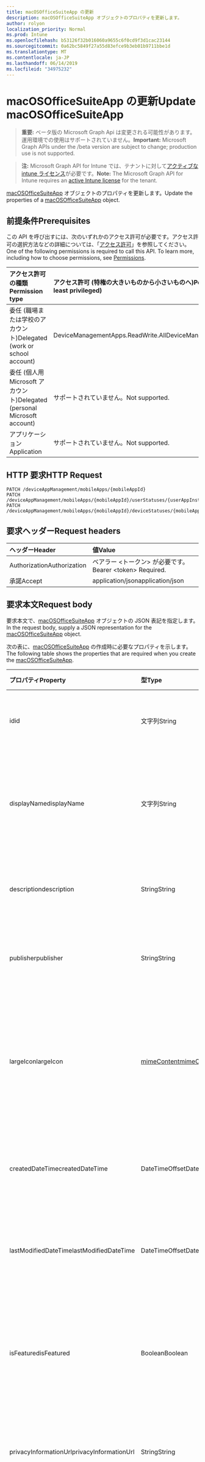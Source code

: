 ```yaml
---
title: macOSOfficeSuiteApp の更新
description: macOSOfficeSuiteApp オブジェクトのプロパティを更新します。
author: rolyon
localization_priority: Normal
ms.prod: Intune
ms.openlocfilehash: b53126f32b016060a9655c6f0cd9f3d1cac23144
ms.sourcegitcommit: 0a62bc5849f27a55d83efce9b3eb01b9711bbe1d
ms.translationtype: MT
ms.contentlocale: ja-JP
ms.lasthandoff: 06/14/2019
ms.locfileid: "34975232"
---
```

# <a name="update-macosofficesuiteapp"></a><span data-ttu-id="10ed8-103">macOSOfficeSuiteApp の更新</span><span class="sxs-lookup"><span data-stu-id="10ed8-103">Update macOSOfficeSuiteApp</span></span>

> <span data-ttu-id="10ed8-104">**重要:** ベータ版の Microsoft Graph Api は変更される可能性があります。運用環境での使用はサポートされていません。</span><span class="sxs-lookup"><span data-stu-id="10ed8-104">**Important:** Microsoft Graph APIs under the /beta version are subject to change; production use is not supported.</span></span>

> <span data-ttu-id="10ed8-105">**注:** Microsoft Graph API for Intune では、テナントに対して[アクティブな intune ライセンス](https://go.microsoft.com/fwlink/?linkid=839381)が必要です。</span><span class="sxs-lookup"><span data-stu-id="10ed8-105">**Note:** The Microsoft Graph API for Intune requires an [active Intune license](https://go.microsoft.com/fwlink/?linkid=839381) for the tenant.</span></span>

<span data-ttu-id="10ed8-106">[macOSOfficeSuiteApp](../resources/intune-apps-macosofficesuiteapp.md) オブジェクトのプロパティを更新します。</span><span class="sxs-lookup"><span data-stu-id="10ed8-106">Update the properties of a [macOSOfficeSuiteApp](../resources/intune-apps-macosofficesuiteapp.md) object.</span></span>

## <a name="prerequisites"></a><span data-ttu-id="10ed8-107">前提条件</span><span class="sxs-lookup"><span data-stu-id="10ed8-107">Prerequisites</span></span>
<span data-ttu-id="10ed8-p101">この API を呼び出すには、次のいずれかのアクセス許可が必要です。アクセス許可の選択方法などの詳細については、「[アクセス許可](/graph/permissions-reference)」を参照してください。</span><span class="sxs-lookup"><span data-stu-id="10ed8-p101">One of the following permissions is required to call this API. To learn more, including how to choose permissions, see [Permissions](/graph/permissions-reference).</span></span>

|<span data-ttu-id="10ed8-110">アクセス許可の種類</span><span class="sxs-lookup"><span data-stu-id="10ed8-110">Permission type</span></span>|<span data-ttu-id="10ed8-111">アクセス許可 (特権の大きいものから小さいものへ)</span><span class="sxs-lookup"><span data-stu-id="10ed8-111">Permissions (from most to least privileged)</span></span>|
|:---|:---|
|<span data-ttu-id="10ed8-112">委任 (職場または学校のアカウント)</span><span class="sxs-lookup"><span data-stu-id="10ed8-112">Delegated (work or school account)</span></span>|<span data-ttu-id="10ed8-113">DeviceManagementApps.ReadWrite.All</span><span class="sxs-lookup"><span data-stu-id="10ed8-113">DeviceManagementApps.ReadWrite.All</span></span>|
|<span data-ttu-id="10ed8-114">委任 (個人用 Microsoft アカウント)</span><span class="sxs-lookup"><span data-stu-id="10ed8-114">Delegated (personal Microsoft account)</span></span>|<span data-ttu-id="10ed8-115">サポートされていません。</span><span class="sxs-lookup"><span data-stu-id="10ed8-115">Not supported.</span></span>|
|<span data-ttu-id="10ed8-116">アプリケーション</span><span class="sxs-lookup"><span data-stu-id="10ed8-116">Application</span></span>|<span data-ttu-id="10ed8-117">サポートされていません。</span><span class="sxs-lookup"><span data-stu-id="10ed8-117">Not supported.</span></span>|

## <a name="http-request"></a><span data-ttu-id="10ed8-118">HTTP 要求</span><span class="sxs-lookup"><span data-stu-id="10ed8-118">HTTP Request</span></span>
<!-- {
  "blockType": "ignored"
}
-->
``` http
PATCH /deviceAppManagement/mobileApps/{mobileAppId}
PATCH /deviceAppManagement/mobileApps/{mobileAppId}/userStatuses/{userAppInstallStatusId}/app
PATCH /deviceAppManagement/mobileApps/{mobileAppId}/deviceStatuses/{mobileAppInstallStatusId}/app
```

## <a name="request-headers"></a><span data-ttu-id="10ed8-119">要求ヘッダー</span><span class="sxs-lookup"><span data-stu-id="10ed8-119">Request headers</span></span>
|<span data-ttu-id="10ed8-120">ヘッダー</span><span class="sxs-lookup"><span data-stu-id="10ed8-120">Header</span></span>|<span data-ttu-id="10ed8-121">値</span><span class="sxs-lookup"><span data-stu-id="10ed8-121">Value</span></span>|
|:---|:---|
|<span data-ttu-id="10ed8-122">Authorization</span><span class="sxs-lookup"><span data-stu-id="10ed8-122">Authorization</span></span>|<span data-ttu-id="10ed8-123">ベアラー &lt;トークン&gt; が必要です。</span><span class="sxs-lookup"><span data-stu-id="10ed8-123">Bearer &lt;token&gt; Required.</span></span>|
|<span data-ttu-id="10ed8-124">承諾</span><span class="sxs-lookup"><span data-stu-id="10ed8-124">Accept</span></span>|<span data-ttu-id="10ed8-125">application/json</span><span class="sxs-lookup"><span data-stu-id="10ed8-125">application/json</span></span>|

## <a name="request-body"></a><span data-ttu-id="10ed8-126">要求本文</span><span class="sxs-lookup"><span data-stu-id="10ed8-126">Request body</span></span>
<span data-ttu-id="10ed8-127">要求本文で、[macOSOfficeSuiteApp](../resources/intune-apps-macosofficesuiteapp.md) オブジェクトの JSON 表記を指定します。</span><span class="sxs-lookup"><span data-stu-id="10ed8-127">In the request body, supply a JSON representation for the [macOSOfficeSuiteApp](../resources/intune-apps-macosofficesuiteapp.md) object.</span></span>

<span data-ttu-id="10ed8-128">次の表に、[macOSOfficeSuiteApp](../resources/intune-apps-macosofficesuiteapp.md) の作成時に必要なプロパティを示します。</span><span class="sxs-lookup"><span data-stu-id="10ed8-128">The following table shows the properties that are required when you create the [macOSOfficeSuiteApp](../resources/intune-apps-macosofficesuiteapp.md).</span></span>

|<span data-ttu-id="10ed8-129">プロパティ</span><span class="sxs-lookup"><span data-stu-id="10ed8-129">Property</span></span>|<span data-ttu-id="10ed8-130">型</span><span class="sxs-lookup"><span data-stu-id="10ed8-130">Type</span></span>|<span data-ttu-id="10ed8-131">説明</span><span class="sxs-lookup"><span data-stu-id="10ed8-131">Description</span></span>|
|:---|:---|:---|
|<span data-ttu-id="10ed8-132">id</span><span class="sxs-lookup"><span data-stu-id="10ed8-132">id</span></span>|<span data-ttu-id="10ed8-133">文字列</span><span class="sxs-lookup"><span data-stu-id="10ed8-133">String</span></span>|<span data-ttu-id="10ed8-134">エンティティのキー。</span><span class="sxs-lookup"><span data-stu-id="10ed8-134">Key of the entity.</span></span> <span data-ttu-id="10ed8-135">[mobileApp](../resources/intune-apps-mobileapp.md) から継承します</span><span class="sxs-lookup"><span data-stu-id="10ed8-135">Inherited from [mobileApp](../resources/intune-apps-mobileapp.md)</span></span>|
|<span data-ttu-id="10ed8-136">displayName</span><span class="sxs-lookup"><span data-stu-id="10ed8-136">displayName</span></span>|<span data-ttu-id="10ed8-137">文字列</span><span class="sxs-lookup"><span data-stu-id="10ed8-137">String</span></span>|<span data-ttu-id="10ed8-138">管理者が提供またはインポートしたアプリのタイトル。</span><span class="sxs-lookup"><span data-stu-id="10ed8-138">The admin provided or imported title of the app.</span></span> <span data-ttu-id="10ed8-139">[mobileApp](../resources/intune-apps-mobileapp.md) から継承します</span><span class="sxs-lookup"><span data-stu-id="10ed8-139">Inherited from [mobileApp](../resources/intune-apps-mobileapp.md)</span></span>|
|<span data-ttu-id="10ed8-140">description</span><span class="sxs-lookup"><span data-stu-id="10ed8-140">description</span></span>|<span data-ttu-id="10ed8-141">String</span><span class="sxs-lookup"><span data-stu-id="10ed8-141">String</span></span>|<span data-ttu-id="10ed8-142">アプリの説明。</span><span class="sxs-lookup"><span data-stu-id="10ed8-142">The description of the app.</span></span> <span data-ttu-id="10ed8-143">[mobileApp](../resources/intune-apps-mobileapp.md) から継承します</span><span class="sxs-lookup"><span data-stu-id="10ed8-143">Inherited from [mobileApp](../resources/intune-apps-mobileapp.md)</span></span>|
|<span data-ttu-id="10ed8-144">publisher</span><span class="sxs-lookup"><span data-stu-id="10ed8-144">publisher</span></span>|<span data-ttu-id="10ed8-145">String</span><span class="sxs-lookup"><span data-stu-id="10ed8-145">String</span></span>|<span data-ttu-id="10ed8-146">アプリの発行元。</span><span class="sxs-lookup"><span data-stu-id="10ed8-146">The publisher of the app.</span></span> <span data-ttu-id="10ed8-147">[mobileApp](../resources/intune-apps-mobileapp.md) から継承します</span><span class="sxs-lookup"><span data-stu-id="10ed8-147">Inherited from [mobileApp](../resources/intune-apps-mobileapp.md)</span></span>|
|<span data-ttu-id="10ed8-148">largeIcon</span><span class="sxs-lookup"><span data-stu-id="10ed8-148">largeIcon</span></span>|[<span data-ttu-id="10ed8-149">mimeContent</span><span class="sxs-lookup"><span data-stu-id="10ed8-149">mimeContent</span></span>](../resources/intune-shared-mimecontent.md)|<span data-ttu-id="10ed8-150">アプリの詳細に表示され、アイコンのアップロードに使用される大きいアイコン。</span><span class="sxs-lookup"><span data-stu-id="10ed8-150">The large icon, to be displayed in the app details and used for upload of the icon.</span></span> <span data-ttu-id="10ed8-151">[mobileApp](../resources/intune-apps-mobileapp.md) から継承します</span><span class="sxs-lookup"><span data-stu-id="10ed8-151">Inherited from [mobileApp](../resources/intune-apps-mobileapp.md)</span></span>|
|<span data-ttu-id="10ed8-152">createdDateTime</span><span class="sxs-lookup"><span data-stu-id="10ed8-152">createdDateTime</span></span>|<span data-ttu-id="10ed8-153">DateTimeOffset</span><span class="sxs-lookup"><span data-stu-id="10ed8-153">DateTimeOffset</span></span>|<span data-ttu-id="10ed8-154">アプリが作成された日時。</span><span class="sxs-lookup"><span data-stu-id="10ed8-154">The date and time the app was created.</span></span> <span data-ttu-id="10ed8-155">[mobileApp](../resources/intune-apps-mobileapp.md) から継承します</span><span class="sxs-lookup"><span data-stu-id="10ed8-155">Inherited from [mobileApp](../resources/intune-apps-mobileapp.md)</span></span>|
|<span data-ttu-id="10ed8-156">lastModifiedDateTime</span><span class="sxs-lookup"><span data-stu-id="10ed8-156">lastModifiedDateTime</span></span>|<span data-ttu-id="10ed8-157">DateTimeOffset</span><span class="sxs-lookup"><span data-stu-id="10ed8-157">DateTimeOffset</span></span>|<span data-ttu-id="10ed8-158">アプリが最後に変更された日時。</span><span class="sxs-lookup"><span data-stu-id="10ed8-158">The date and time the app was last modified.</span></span> <span data-ttu-id="10ed8-159">[mobileApp](../resources/intune-apps-mobileapp.md) から継承します</span><span class="sxs-lookup"><span data-stu-id="10ed8-159">Inherited from [mobileApp](../resources/intune-apps-mobileapp.md)</span></span>|
|<span data-ttu-id="10ed8-160">isFeatured</span><span class="sxs-lookup"><span data-stu-id="10ed8-160">isFeatured</span></span>|<span data-ttu-id="10ed8-161">Boolean</span><span class="sxs-lookup"><span data-stu-id="10ed8-161">Boolean</span></span>|<span data-ttu-id="10ed8-162">アプリが管理者のおすすめとしてマークされたかどうかを示す値。[mobileApp](../resources/intune-apps-mobileapp.md) から継承します</span><span class="sxs-lookup"><span data-stu-id="10ed8-162">The value indicating whether the app is marked as featured by the admin. Inherited from [mobileApp](../resources/intune-apps-mobileapp.md)</span></span>|
|<span data-ttu-id="10ed8-163">privacyInformationUrl</span><span class="sxs-lookup"><span data-stu-id="10ed8-163">privacyInformationUrl</span></span>|<span data-ttu-id="10ed8-164">String</span><span class="sxs-lookup"><span data-stu-id="10ed8-164">String</span></span>|<span data-ttu-id="10ed8-165">プライバシーに関する声明の URL。</span><span class="sxs-lookup"><span data-stu-id="10ed8-165">The privacy statement Url.</span></span> <span data-ttu-id="10ed8-166">[mobileApp](../resources/intune-apps-mobileapp.md) から継承します</span><span class="sxs-lookup"><span data-stu-id="10ed8-166">Inherited from [mobileApp](../resources/intune-apps-mobileapp.md)</span></span>|
|<span data-ttu-id="10ed8-167">informationUrl</span><span class="sxs-lookup"><span data-stu-id="10ed8-167">informationUrl</span></span>|<span data-ttu-id="10ed8-168">String</span><span class="sxs-lookup"><span data-stu-id="10ed8-168">String</span></span>|<span data-ttu-id="10ed8-169">詳細情報の URL。</span><span class="sxs-lookup"><span data-stu-id="10ed8-169">The more information Url.</span></span> <span data-ttu-id="10ed8-170">[mobileApp](../resources/intune-apps-mobileapp.md) から継承します</span><span class="sxs-lookup"><span data-stu-id="10ed8-170">Inherited from [mobileApp](../resources/intune-apps-mobileapp.md)</span></span>|
|<span data-ttu-id="10ed8-171">owner</span><span class="sxs-lookup"><span data-stu-id="10ed8-171">owner</span></span>|<span data-ttu-id="10ed8-172">String</span><span class="sxs-lookup"><span data-stu-id="10ed8-172">String</span></span>|<span data-ttu-id="10ed8-173">アプリの所有者。</span><span class="sxs-lookup"><span data-stu-id="10ed8-173">The owner of the app.</span></span> <span data-ttu-id="10ed8-174">[mobileApp](../resources/intune-apps-mobileapp.md) から継承します</span><span class="sxs-lookup"><span data-stu-id="10ed8-174">Inherited from [mobileApp](../resources/intune-apps-mobileapp.md)</span></span>|
|<span data-ttu-id="10ed8-175">developer</span><span class="sxs-lookup"><span data-stu-id="10ed8-175">developer</span></span>|<span data-ttu-id="10ed8-176">String</span><span class="sxs-lookup"><span data-stu-id="10ed8-176">String</span></span>|<span data-ttu-id="10ed8-177">アプリの開発者。</span><span class="sxs-lookup"><span data-stu-id="10ed8-177">The developer of the app.</span></span> <span data-ttu-id="10ed8-178">[mobileApp](../resources/intune-apps-mobileapp.md) から継承します</span><span class="sxs-lookup"><span data-stu-id="10ed8-178">Inherited from [mobileApp](../resources/intune-apps-mobileapp.md)</span></span>|
|<span data-ttu-id="10ed8-179">notes</span><span class="sxs-lookup"><span data-stu-id="10ed8-179">notes</span></span>|<span data-ttu-id="10ed8-180">String</span><span class="sxs-lookup"><span data-stu-id="10ed8-180">String</span></span>|<span data-ttu-id="10ed8-181">アプリ用のメモ。</span><span class="sxs-lookup"><span data-stu-id="10ed8-181">Notes for the app.</span></span> <span data-ttu-id="10ed8-182">[mobileApp](../resources/intune-apps-mobileapp.md) から継承します</span><span class="sxs-lookup"><span data-stu-id="10ed8-182">Inherited from [mobileApp](../resources/intune-apps-mobileapp.md)</span></span>|
|<span data-ttu-id="10ed8-183">uploadState</span><span class="sxs-lookup"><span data-stu-id="10ed8-183">uploadState</span></span>|<span data-ttu-id="10ed8-184">Int32</span><span class="sxs-lookup"><span data-stu-id="10ed8-184">Int32</span></span>|<span data-ttu-id="10ed8-185">アップロード状態。</span><span class="sxs-lookup"><span data-stu-id="10ed8-185">The upload state.</span></span> <span data-ttu-id="10ed8-186">[mobileApp](../resources/intune-apps-mobileapp.md) から継承します</span><span class="sxs-lookup"><span data-stu-id="10ed8-186">Inherited from [mobileApp](../resources/intune-apps-mobileapp.md)</span></span>|
|<span data-ttu-id="10ed8-187">publishingState</span><span class="sxs-lookup"><span data-stu-id="10ed8-187">publishingState</span></span>|[<span data-ttu-id="10ed8-188">mobileAppPublishingState</span><span class="sxs-lookup"><span data-stu-id="10ed8-188">mobileAppPublishingState</span></span>](../resources/intune-apps-mobileapppublishingstate.md)|<span data-ttu-id="10ed8-189">アプリの発行の状態。</span><span class="sxs-lookup"><span data-stu-id="10ed8-189">The publishing state for the app.</span></span> <span data-ttu-id="10ed8-190">アプリが発行されていない限り、アプリを割り当てることができません。</span><span class="sxs-lookup"><span data-stu-id="10ed8-190">The app cannot be assigned unless the app is published.</span></span> <span data-ttu-id="10ed8-191">[MobileApp](../resources/intune-apps-mobileapp.md)から継承されます。</span><span class="sxs-lookup"><span data-stu-id="10ed8-191">Inherited from [mobileApp](../resources/intune-apps-mobileapp.md).</span></span> <span data-ttu-id="10ed8-192">可能な値は、`notPublished`、`processing`、`published` です。</span><span class="sxs-lookup"><span data-stu-id="10ed8-192">Possible values are: `notPublished`, `processing`, `published`.</span></span>|
|<span data-ttu-id="10ed8-193">isAssigned</span><span class="sxs-lookup"><span data-stu-id="10ed8-193">isAssigned</span></span>|<span data-ttu-id="10ed8-194">Boolean</span><span class="sxs-lookup"><span data-stu-id="10ed8-194">Boolean</span></span>|<span data-ttu-id="10ed8-195">アプリが少なくとも1つのグループに割り当てられているかどうかを示す値。</span><span class="sxs-lookup"><span data-stu-id="10ed8-195">The value indicating whether the app is assigned to at least one group.</span></span> <span data-ttu-id="10ed8-196">[mobileApp](../resources/intune-apps-mobileapp.md) から継承します</span><span class="sxs-lookup"><span data-stu-id="10ed8-196">Inherited from [mobileApp](../resources/intune-apps-mobileapp.md)</span></span>|
|<span data-ttu-id="10ed8-197">roleScopeTagIds</span><span class="sxs-lookup"><span data-stu-id="10ed8-197">roleScopeTagIds</span></span>|<span data-ttu-id="10ed8-198">文字列コレクション</span><span class="sxs-lookup"><span data-stu-id="10ed8-198">String collection</span></span>|<span data-ttu-id="10ed8-199">このモバイルアプリの範囲タグ id のリスト。</span><span class="sxs-lookup"><span data-stu-id="10ed8-199">List of scope tag ids for this mobile app.</span></span> <span data-ttu-id="10ed8-200">[mobileApp](../resources/intune-apps-mobileapp.md) から継承します</span><span class="sxs-lookup"><span data-stu-id="10ed8-200">Inherited from [mobileApp](../resources/intune-apps-mobileapp.md)</span></span>|
|<span data-ttu-id="10ed8-201">dependentAppCount</span><span class="sxs-lookup"><span data-stu-id="10ed8-201">dependentAppCount</span></span>|<span data-ttu-id="10ed8-202">Int32</span><span class="sxs-lookup"><span data-stu-id="10ed8-202">Int32</span></span>|<span data-ttu-id="10ed8-203">子アプリが持つ依存関係の合計数。</span><span class="sxs-lookup"><span data-stu-id="10ed8-203">The total number of dependencies the child app has.</span></span> <span data-ttu-id="10ed8-204">[mobileApp](../resources/intune-apps-mobileapp.md) から継承します</span><span class="sxs-lookup"><span data-stu-id="10ed8-204">Inherited from [mobileApp](../resources/intune-apps-mobileapp.md)</span></span>|



## <a name="response"></a><span data-ttu-id="10ed8-205">応答</span><span class="sxs-lookup"><span data-stu-id="10ed8-205">Response</span></span>
<span data-ttu-id="10ed8-206">成功した場合、このメソッドは `200 OK` 応答コードと、応答本文で更新された [macOSOfficeSuiteApp](../resources/intune-apps-macosofficesuiteapp.md) オブジェクトを返します。</span><span class="sxs-lookup"><span data-stu-id="10ed8-206">If successful, this method returns a `200 OK` response code and an updated [macOSOfficeSuiteApp](../resources/intune-apps-macosofficesuiteapp.md) object in the response body.</span></span>

## <a name="example"></a><span data-ttu-id="10ed8-207">例</span><span class="sxs-lookup"><span data-stu-id="10ed8-207">Example</span></span>

### <a name="request"></a><span data-ttu-id="10ed8-208">要求</span><span class="sxs-lookup"><span data-stu-id="10ed8-208">Request</span></span>
<span data-ttu-id="10ed8-209">以下は、要求の例です。</span><span class="sxs-lookup"><span data-stu-id="10ed8-209">Here is an example of the request.</span></span>
``` http
PATCH https://graph.microsoft.com/beta/deviceAppManagement/mobileApps/{mobileAppId}
Content-type: application/json
Content-length: 718

{
  "@odata.type": "#microsoft.graph.macOSOfficeSuiteApp",
  "displayName": "Display Name value",
  "description": "Description value",
  "publisher": "Publisher value",
  "largeIcon": {
    "@odata.type": "microsoft.graph.mimeContent",
    "type": "Type value",
    "value": "dmFsdWU="
  },
  "isFeatured": true,
  "privacyInformationUrl": "https://example.com/privacyInformationUrl/",
  "informationUrl": "https://example.com/informationUrl/",
  "owner": "Owner value",
  "developer": "Developer value",
  "notes": "Notes value",
  "uploadState": 11,
  "publishingState": "processing",
  "isAssigned": true,
  "roleScopeTagIds": [
    "Role Scope Tag Ids value"
  ],
  "dependentAppCount": 1
}
```

### <a name="response"></a><span data-ttu-id="10ed8-210">応答</span><span class="sxs-lookup"><span data-stu-id="10ed8-210">Response</span></span>
<span data-ttu-id="10ed8-p119">以下は、応答の例です。注:簡潔にするために、ここに示す応答オブジェクトは切り詰められている場合があります。すべてのプロパティは実際の呼び出しから返されます。</span><span class="sxs-lookup"><span data-stu-id="10ed8-p119">Here is an example of the response. Note: The response object shown here may be truncated for brevity. All of the properties will be returned from an actual call.</span></span>
``` http
HTTP/1.1 200 OK
Content-Type: application/json
Content-Length: 890

{
  "@odata.type": "#microsoft.graph.macOSOfficeSuiteApp",
  "id": "bf39e35d-e35d-bf39-5de3-39bf5de339bf",
  "displayName": "Display Name value",
  "description": "Description value",
  "publisher": "Publisher value",
  "largeIcon": {
    "@odata.type": "microsoft.graph.mimeContent",
    "type": "Type value",
    "value": "dmFsdWU="
  },
  "createdDateTime": "2017-01-01T00:02:43.5775965-08:00",
  "lastModifiedDateTime": "2017-01-01T00:00:35.1329464-08:00",
  "isFeatured": true,
  "privacyInformationUrl": "https://example.com/privacyInformationUrl/",
  "informationUrl": "https://example.com/informationUrl/",
  "owner": "Owner value",
  "developer": "Developer value",
  "notes": "Notes value",
  "uploadState": 11,
  "publishingState": "processing",
  "isAssigned": true,
  "roleScopeTagIds": [
    "Role Scope Tag Ids value"
  ],
  "dependentAppCount": 1
}
```





